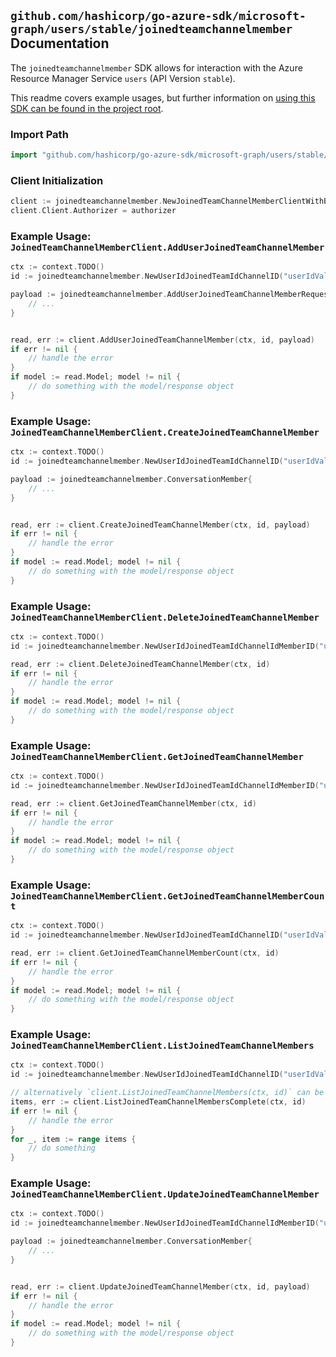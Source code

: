 
## `github.com/hashicorp/go-azure-sdk/microsoft-graph/users/stable/joinedteamchannelmember` Documentation

The `joinedteamchannelmember` SDK allows for interaction with the Azure Resource Manager Service `users` (API Version `stable`).

This readme covers example usages, but further information on [using this SDK can be found in the project root](https://github.com/hashicorp/go-azure-sdk/tree/main/docs).

### Import Path

```go
import "github.com/hashicorp/go-azure-sdk/microsoft-graph/users/stable/joinedteamchannelmember"
```


### Client Initialization

```go
client := joinedteamchannelmember.NewJoinedTeamChannelMemberClientWithBaseURI("https://management.azure.com")
client.Client.Authorizer = authorizer
```


### Example Usage: `JoinedTeamChannelMemberClient.AddUserJoinedTeamChannelMember`

```go
ctx := context.TODO()
id := joinedteamchannelmember.NewUserIdJoinedTeamIdChannelID("userIdValue", "teamIdValue", "channelIdValue")

payload := joinedteamchannelmember.AddUserJoinedTeamChannelMemberRequest{
	// ...
}


read, err := client.AddUserJoinedTeamChannelMember(ctx, id, payload)
if err != nil {
	// handle the error
}
if model := read.Model; model != nil {
	// do something with the model/response object
}
```


### Example Usage: `JoinedTeamChannelMemberClient.CreateJoinedTeamChannelMember`

```go
ctx := context.TODO()
id := joinedteamchannelmember.NewUserIdJoinedTeamIdChannelID("userIdValue", "teamIdValue", "channelIdValue")

payload := joinedteamchannelmember.ConversationMember{
	// ...
}


read, err := client.CreateJoinedTeamChannelMember(ctx, id, payload)
if err != nil {
	// handle the error
}
if model := read.Model; model != nil {
	// do something with the model/response object
}
```


### Example Usage: `JoinedTeamChannelMemberClient.DeleteJoinedTeamChannelMember`

```go
ctx := context.TODO()
id := joinedteamchannelmember.NewUserIdJoinedTeamIdChannelIdMemberID("userIdValue", "teamIdValue", "channelIdValue", "conversationMemberIdValue")

read, err := client.DeleteJoinedTeamChannelMember(ctx, id)
if err != nil {
	// handle the error
}
if model := read.Model; model != nil {
	// do something with the model/response object
}
```


### Example Usage: `JoinedTeamChannelMemberClient.GetJoinedTeamChannelMember`

```go
ctx := context.TODO()
id := joinedteamchannelmember.NewUserIdJoinedTeamIdChannelIdMemberID("userIdValue", "teamIdValue", "channelIdValue", "conversationMemberIdValue")

read, err := client.GetJoinedTeamChannelMember(ctx, id)
if err != nil {
	// handle the error
}
if model := read.Model; model != nil {
	// do something with the model/response object
}
```


### Example Usage: `JoinedTeamChannelMemberClient.GetJoinedTeamChannelMemberCount`

```go
ctx := context.TODO()
id := joinedteamchannelmember.NewUserIdJoinedTeamIdChannelID("userIdValue", "teamIdValue", "channelIdValue")

read, err := client.GetJoinedTeamChannelMemberCount(ctx, id)
if err != nil {
	// handle the error
}
if model := read.Model; model != nil {
	// do something with the model/response object
}
```


### Example Usage: `JoinedTeamChannelMemberClient.ListJoinedTeamChannelMembers`

```go
ctx := context.TODO()
id := joinedteamchannelmember.NewUserIdJoinedTeamIdChannelID("userIdValue", "teamIdValue", "channelIdValue")

// alternatively `client.ListJoinedTeamChannelMembers(ctx, id)` can be used to do batched pagination
items, err := client.ListJoinedTeamChannelMembersComplete(ctx, id)
if err != nil {
	// handle the error
}
for _, item := range items {
	// do something
}
```


### Example Usage: `JoinedTeamChannelMemberClient.UpdateJoinedTeamChannelMember`

```go
ctx := context.TODO()
id := joinedteamchannelmember.NewUserIdJoinedTeamIdChannelIdMemberID("userIdValue", "teamIdValue", "channelIdValue", "conversationMemberIdValue")

payload := joinedteamchannelmember.ConversationMember{
	// ...
}


read, err := client.UpdateJoinedTeamChannelMember(ctx, id, payload)
if err != nil {
	// handle the error
}
if model := read.Model; model != nil {
	// do something with the model/response object
}
```
